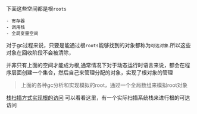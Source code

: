 
下面这些空间都是根`roots`
```asciidoc
- 寄存器
- 调用栈
- 全局变量空间
```
对于gc过程来说，只要是能通过根`roots`能够找到的对象都称为`可达对象`.所以这些对象在回收阶段不会被清除，

并非只有上面的空间才能成为根,通常情况下对于动态运行时语言来说，都会在程序层面创建一个集合，然后自己来管理分配的对象，实现了根对象的管理

> 上面的各种gc分析和实现模拟的root，通过一个全局数组来模拟root对象

[栈扫描方式实现根的访问](./gc-try) 可以看看这里，有一个实际扫描系统栈来进行根的可达访问
